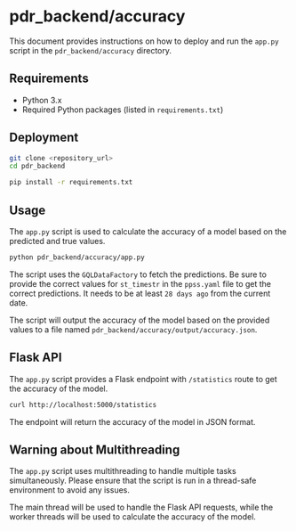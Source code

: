 # pdr_backend/accuracy

This document provides instructions on how to deploy and run the `app.py` script in the `pdr_backend/accuracy` directory.

## Requirements

- Python 3.x
- Required Python packages (listed in `requirements.txt`)

## Deployment

```bash
git clone <repository_url>
cd pdr_backend

pip install -r requirements.txt
```

## Usage

The `app.py` script is used to calculate the accuracy of a model based on the predicted and true values.

```bash
python pdr_backend/accuracy/app.py
```


The script uses the `GQLDataFactory` to fetch the predictions. Be sure to provide the correct values for `st_timestr` in the `ppss.yaml` file to get the correct predictions. It needs to be at least `28 days ago` from the current date. 
    
The script will output the accuracy of the model based on the provided values to a file named `pdr_backend/accuracy/output/accuracy.json`.

## Flask API

The `app.py` script provides a Flask endpoint with `/statistics` route to get the accuracy of the model.

```bash
curl http://localhost:5000/statistics
```

The endpoint will return the accuracy of the model in JSON format.


## Warning about Multithreading

The `app.py` script uses multithreading to handle multiple tasks simultaneously. Please ensure that the script is run in a thread-safe environment to avoid any issues.

The main thread will be used to handle the Flask API requests, while the worker threads will be used to calculate the accuracy of the model.